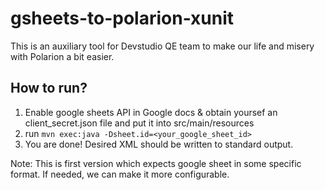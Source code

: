 # gsheets-to-polarion-xunit

This is an auxiliary tool for Devstudio QE team to make our life and misery with Polarion a bit easier.

## How to run?
1) Enable google sheets API in Google docs & obtain yoursef an client_secret.json file and put it into src/main/resources
2) run `mvn exec:java -Dsheet.id=<your_google_sheet_id>`
3) You are done! Desired XML should be written to standard output.

Note:
This is first version which expects google sheet in some specific format. If needed, we can make it more configurable.
